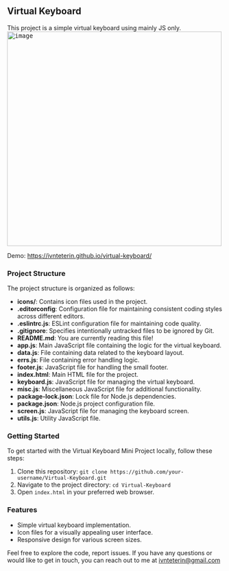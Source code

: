 ## Virtual Keyboard

 This project is a simple virtual keyboard using mainly JS only.
 \
<kbd><img width="500" alt="image" src="https://github.com/ivnteterin/virtual-keyboard/assets/79375552/1db8f114-c241-45f4-ba26-adc75ff3d4cf"></kbd>

 Demo: https://ivnteterin.github.io/virtual-keyboard/
 

### Project Structure

The project structure is organized as follows:

- **icons/**: Contains icon files used in the project.
- **.editorconfig**: Configuration file for maintaining consistent coding styles across different editors.
- **.eslintrc.js**: ESLint configuration file for maintaining code quality.
- **.gitignore**: Specifies intentionally untracked files to be ignored by Git.
- **README.md**: You are currently reading this file!
- **app.js**: Main JavaScript file containing the logic for the virtual keyboard.
- **data.js**: File containing data related to the keyboard layout.
- **errs.js**: File containing error handling logic.
- **footer.js**: JavaScript file for handling the small footer.
- **index.html**: Main HTML file for the project.
- **keyboard.js**: JavaScript file for managing the virtual keyboard.
- **misc.js**: Miscellaneous JavaScript file for additional functionality.
- **package-lock.json**: Lock file for Node.js dependencies.
- **package.json**: Node.js project configuration file.
- **screen.js**: JavaScript file for managing the keyboard screen.
- **utils.js**: Utility JavaScript file.

### Getting Started

To get started with the Virtual Keyboard Mini Project locally, follow these steps:

1. Clone this repository: `git clone https://github.com/your-username/Virtual-Keyboard.git`
2. Navigate to the project directory: `cd Virtual-Keyboard`
3. Open `index.html` in your preferred web browser.

### Features

- Simple virtual keyboard implementation.
- Icon files for a visually appealing user interface.
- Responsive design for various screen sizes.

Feel free to explore the code, report issues. If you have any questions or would like to get in touch, you can reach out to me at ivnteterin@gmail.com
